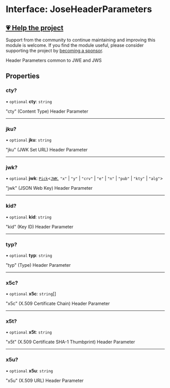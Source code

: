 # Interface: JoseHeaderParameters

## [💗 Help the project](https://github.com/sponsors/panva)

Support from the community to continue maintaining and improving this module is welcome. If you find the module useful, please consider supporting the project by [becoming a sponsor](https://github.com/sponsors/panva).

Header Parameters common to JWE and JWS

## Properties

### cty?

• `optional` **cty**: `string`

"cty" (Content Type) Header Parameter

***

### jku?

• `optional` **jku**: `string`

"jku" (JWK Set URL) Header Parameter

***

### jwk?

• `optional` **jwk**: [`Pick`](https://www.typescriptlang.org/docs/handbook/utility-types.html#picktype-keys)\<[`JWK`](JWK.md), `"x"` \| `"y"` \| `"crv"` \| `"e"` \| `"n"` \| `"pub"` \| `"kty"` \| `"alg"`\>

"jwk" (JSON Web Key) Header Parameter

***

### kid?

• `optional` **kid**: `string`

"kid" (Key ID) Header Parameter

***

### typ?

• `optional` **typ**: `string`

"typ" (Type) Header Parameter

***

### x5c?

• `optional` **x5c**: `string`[]

"x5c" (X.509 Certificate Chain) Header Parameter

***

### x5t?

• `optional` **x5t**: `string`

"x5t" (X.509 Certificate SHA-1 Thumbprint) Header Parameter

***

### x5u?

• `optional` **x5u**: `string`

"x5u" (X.509 URL) Header Parameter
